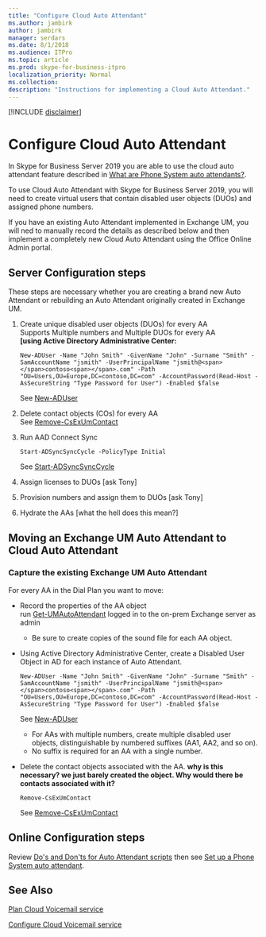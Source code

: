 ```yaml
---
title: "Configure Cloud Auto Attendant"
ms.author: jambirk
author: jambirk
manager: serdars
ms.date: 8/1/2018
ms.audience: ITPro
ms.topic: article
ms.prod: skype-for-business-itpro
localization_priority: Normal
ms.collection: 
description: "Instructions for implementing a Cloud Auto Attendant."
---
```


[!INCLUDE [disclaimer](../disclaimer.md)]

# Configure Cloud Auto Attendant

In Skype for Business Server 2019 you are able to use the cloud auto attendant feature described in [What are Phone System auto attendants?](../../SfbOnline/what-is-phone-system-in-office-365/what-are-phone-system-auto-attendants.md).

To use Cloud Auto Attendant with Skype for Business Server 2019, you will need to create  virtual users that contain disabled user objects (DUOs) and assigned phone numbers.

If you have an existing Auto Attendant implemented in Exchange UM, you will ned to manually record the details as described below and then implement a completely new Cloud Auto Attendant using the Office Online Admin portal.

## Server Configuration steps

These steps are necessary whether you are creating a brand new Auto Attendant or rebuilding an Auto Attendant originally created in Exchange UM.

1. Create unique disabled user objects (DUOs) for every AA <br/> Supports Multiple numbers and Multiple DUOs for every AA <br/> **[using Active Directory Administrative Center:**
    ```
    New-ADUser -Name "John Smith" -GivenName "John" -Surname "Smith" -SamAccountName "jsmith" -UserPrincipalName "jsmith@<span></span>contoso<span></span>.com" -Path "OU=Users,OU=Europe,DC=contoso,DC=com" -AccountPassword(Read-Host -AsSecureString "Type Password for User") -Enabled $false
    ```
    See [New-ADUser](https://docs.microsoft.com/en-us/powershell/module/addsadministration/new-aduser?view=win10-ps)

2. Delete contact objects (COs) for every AA  <br/> See [Remove-CsExUmContact](https://docs.microsoft.com/en-us/powershell/module/skype/remove-csexumcontact?view=skype-ps0)

3. Run AAD Connect Sync
    ```
    Start-ADSyncSyncCycle -PolicyType Initial    
    ```
    See [Start-ADSyncSyncCycle](https://docs.microsoft.com/en-us/azure/active-directory/connect/active-directory-aadconnectsync-feature-scheduler)
4. Assign licenses to DUOs [ask Tony]

5. Provision numbers and assign them to DUOs  [ask Tony]

6. Hydrate the AAs [what the hell does this mean?]

## Moving an Exchange UM Auto Attendant to Cloud Auto Attendant

### Capture the existing Exchange UM Auto Attendant

For every AA in the Dial Plan you want to move:

* Record the properties of the AA object <br/>  run [Get-UMAutoAttendant](https://docs.microsoft.com/en-us/powershell/module/exchange/unified-messaging/get-umautoattendant?view=exchange-ps) logged in to the on-prem Exchange server as admin
    * Be sure to create copies of the sound file for each AA object.
* Using Active Directory Administrative Center, create a Disabled User Object in AD for each instance of Auto Attendant.
    ```
    New-ADUser -Name "John Smith" -GivenName "John" -Surname "Smith" -SamAccountName "jsmith" -UserPrincipalName "jsmith@<span></span>contoso<span></span>.com" -Path "OU=Users,OU=Europe,DC=contoso,DC=com" -AccountPassword(Read-Host -AsSecureString "Type Password for User") -Enabled $false
    ```
    See [New-ADUser](https://docs.microsoft.com/en-us/powershell/module/addsadministration/new-aduser?view=win10-ps)
    * For AAs with multiple numbers, create multiple disabled user objects, distinguishable by numbered suffixes (AA1, AA2, and so on).
    * No suffix is required for an AA with a single number.

* Delete the contact objects associated with the AA. **why is this necessary? we just barely created the object. Why would there be contacts associated with it?**
    ```
    Remove-CsExUmContact
    ```
    See [Remove-CsExUmContact](https://docs.microsoft.com/en-us/powershell/module/skype/remove-csexumcontact?view=skype-ps)

## Online Configuration steps

Review [Do's and Don'ts for Auto Attendant scripts](plan-cloud-auto-attendant.md#dos-and-donts-for-auto-attendant-scripts) then see [Set up a Phone System auto attendant](../../SfbOnline/what-is-phone-system-in-office-365/set-up-a-phone-system-auto-attendant.md).  

## See Also

[Plan Cloud Voicemail service](plan-cloud-voicemail.md)

[Configure Cloud Voicemail service](configure-cloud-voicemail.md)